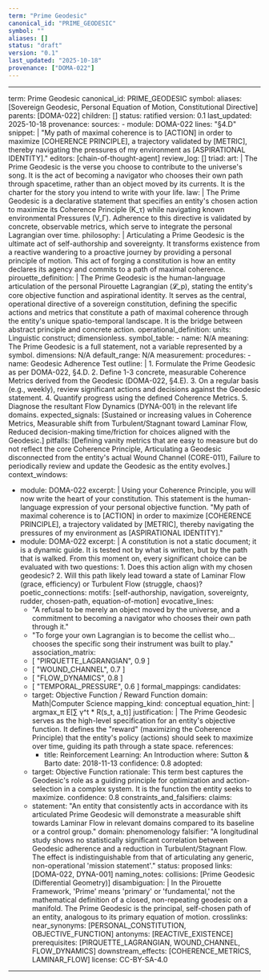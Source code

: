 ```yaml
---
term: "Prime Geodesic"
canonical_id: "PRIME_GEODESIC"
symbol: ""
aliases: []
status: "draft"
version: "0.1"
last_updated: "2025-10-18"
provenance: ["DOMA-022"]
---
```


---
term: Prime Geodesic
canonical_id: PRIME_GEODESIC
symbol: 
aliases: [Sovereign Geodesic, Personal Equation of Motion, Constitutional Directive]
parents: [DOMA-022]
children: []
status: ratified
version: 0.1
last_updated: 2025-10-18
provenance:
  sources:
    - module: DOMA-022
      lines: "§4.D"
      snippet: |
        "My path of maximal coherence is to [ACTION] in order to maximize [COHERENCE PRINCIPLE], a trajectory validated by [METRIC], thereby navigating the pressures of my environment as [ASPIRATIONAL IDENTITY]."
  editors: [chain-of-thought-agent]
  review_log: []
triad:
  art: |
    The Prime Geodesic is the verse you choose to contribute to the universe's song. It is the act of becoming a navigator who chooses their own path through spacetime, rather than an object moved by its currents. It is the charter for the story you intend to write with your life.
  law: |
    The Prime Geodesic is a declarative statement that specifies an entity's chosen action to maximize its Coherence Principle (K_τ) while navigating known environmental Pressures (V_Γ). Adherence to this directive is validated by concrete, observable metrics, which serve to integrate the personal Lagrangian over time.
  philosophy: |
    Articulating a Prime Geodesic is the ultimate act of self-authorship and sovereignty. It transforms existence from a reactive wandering to a proactive journey by providing a personal principle of motion. This act of forging a constitution is how an entity declares its agency and commits to a path of maximal coherence.
pirouette_definition: |
  The Prime Geodesic is the human-language articulation of the personal Pirouette Lagrangian (𝓛_p), stating the entity's core objective function and aspirational identity. It serves as the central, operational directive of a sovereign constitution, defining the specific actions and metrics that constitute a path of maximal coherence through the entity's unique spatio-temporal landscape. It is the bridge between abstract principle and concrete action.
operational_definition:
  units: Linguistic construct; dimensionless.
  symbol_table:
    - name: N/A
      meaning: The Prime Geodesic is a full statement, not a variable represented by a symbol.
      dimensions: N/A
      default_range: N/A
  measurement:
    procedures:
      - name: Geodesic Adherence Test
        outline: |
          1. Formulate the Prime Geodesic as per DOMA-022, §4.D.
          2. Define 1-3 concrete, measurable Coherence Metrics derived from the Geodesic (DOMA-022, §4.E).
          3. On a regular basis (e.g., weekly), review significant actions and decisions against the Geodesic statement.
          4. Quantify progress using the defined Coherence Metrics.
          5. Diagnose the resultant Flow Dynamics (DYNA-001) in the relevant life domains.
        expected_signals: [Sustained or increasing values in Coherence Metrics, Measurable shift from Turbulent/Stagnant toward Laminar Flow, Reduced decision-making time/friction for choices aligned with the Geodesic.]
        pitfalls: [Defining vanity metrics that are easy to measure but do not reflect the core Coherence Principle, Articulating a Geodesic disconnected from the entity's actual Wound Channel (CORE-011), Failure to periodically review and update the Geodesic as the entity evolves.]
context_windows:
  - module: DOMA-022
    excerpt: |
      Using your Coherence Principle, you will now write the heart of your constitution. This statement is the human-language expression of your personal objective function. "My path of maximal coherence is to [ACTION] in order to maximize [COHERENCE PRINCIPLE], a trajectory validated by [METRIC], thereby navigating the pressures of my environment as [ASPIRATIONAL IDENTITY]."
  - module: DOMA-022
    excerpt: |
      A constitution is not a static document; it is a dynamic guide. It is tested not by what is written, but by the path that is walked. From this moment on, every significant choice can be evaluated with two questions: 1. Does this action align with my chosen geodesic? 2. Will this path likely lead toward a state of Laminar Flow (grace, efficiency) or Turbulent Flow (struggle, chaos)?
poetic_connections:
  motifs: [self-authorship, navigation, sovereignty, rudder, chosen-path, equation-of-motion]
  evocative_lines:
    - "A refusal to be merely an object moved by the universe, and a commitment to becoming a navigator who chooses their own path through it."
    - "To forge your own Lagrangian is to become the cellist who... chooses the specific song their instrument was built to play."
  association_matrix:
    - [ "PIRQUETTE_LAGRANGIAN", 0.9 ]
    - [ "WOUND_CHANNEL", 0.7 ]
    - [ "FLOW_DYNAMICS", 0.8 ]
    - [ "TEMPORAL_PRESSURE", 0.6 ]
formal_mappings:
  candidates:
    - target: Objective Function / Reward Function
      domain: Math|Computer Science
      mapping_kind: conceptual
      equation_hint: |
        argmax_π E[∑ γ^t * R(s_t, a_t)]
      justification: |
        The Prime Geodesic serves as the high-level specification for an entity's objective function. It defines the "reward" (maximizing the Coherence Principle) that the entity's policy (actions) should seek to maximize over time, guiding its path through a state space.
      references:
        - title: Reinforcement Learning: An Introduction
          where: Sutton & Barto
          date: 2018-11-13
      confidence: 0.8
  adopted:
    - target: Objective Function
      rationale: This term best captures the Geodesic's role as a guiding principle for optimization and action-selection in a complex system. It is the function the entity seeks to maximize.
      confidence: 0.8
constraints_and_falsifiers:
  claims:
    - statement: "An entity that consistently acts in accordance with its articulated Prime Geodesic will demonstrate a measurable shift towards Laminar Flow in relevant domains compared to its baseline or a control group."
      domain: phenomenology
      falsifier: "A longitudinal study shows no statistically significant correlation between Geodesic adherence and a reduction in Turbulent/Stagnant Flow. The effect is indistinguishable from that of articulating any generic, non-operational 'mission statement'."
      status: proposed
      links: [DOMA-022, DYNA-001]
naming_notes:
  collisions: [Prime Geodesic (Differential Geometry)]
  disambiguation: |
    In the Pirouette Framework, 'Prime' means 'primary' or 'fundamental,' not the mathematical definition of a closed, non-repeating geodesic on a manifold. The Prime Geodesic is the principal, self-chosen path of an entity, analogous to its primary equation of motion.
crosslinks:
  near_synonyms: [PERSONAL_CONSTITUTION, OBJECTIVE_FUNCTION]
  antonyms: [REACTIVE_EXISTENCE]
  prerequisites: [PIRQUETTE_LAGRANGIAN, WOUND_CHANNEL, FLOW_DYNAMICS]
  downstream_effects: [COHERENCE_METRICS, LAMINAR_FLOW]
license: CC-BY-SA-4.0
---